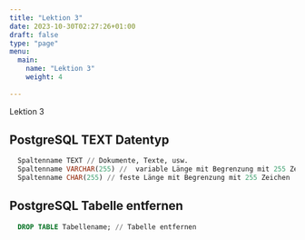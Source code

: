 ```yaml
---
title: "Lektion 3"
date: 2023-10-30T02:27:26+01:00
draft: false
type: "page"
menu: 
  main:
    name: "Lektion 3"
    weight: 4
    
---
```


Lektion 3
## PostgreSQL TEXT Datentyp
  ```sql
    Spaltenname TEXT // Dokumente, Texte, usw.
    Spaltenname VARCHAR(255) //  variable Länge mit Begrenzung mit 255 Zeichen
    Spaltenname CHAR(255) // feste Länge mit Begrenzung mit 255 Zeichen

  ```

## PostgreSQL Tabelle entfernen
  ```sql
    DROP TABLE Tabellename; // Tabelle entfernen
  ```

